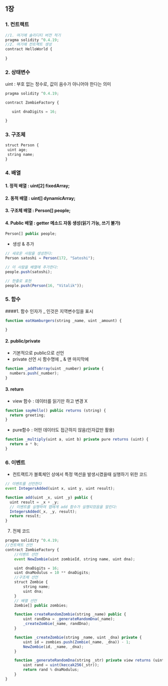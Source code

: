 ## 1장
 
### 1. 컨트랙트
```javascript
//1. 여기에 솔리디티 버전 적기
pragma solidity ^0.4.19;
//2. 여기에 컨트랙트 생성
contract HelloWorld {
    
}
```

### 2. 상태변수
 uint : 부호 없는 정수로, 값이 음수가 아니어야 한다는 의미
 ```javascript
 pragma solidity ^0.4.19;

contract ZombieFactory {

    uint dnaDigits = 16;

}
```

### 3. 구조체
 ```javascript
struct Person {
  uint age;
  string name;
}
```

### 4. 배열
#### 1. 정적 배열 : uint[2] fixedArray;
#### 2. 동적 배열 : uint[] dynamicArray;
#### 3. 구조체 배열 : Person[] people;
#### 4. Public 배열 : getter 메소드 자동 생성(읽기 가능, 쓰기 불가)
```javascript
Person[] public people;
```
- 생성 & 추가
```javascript
// 새로운 사람을 생성한다:
Person satoshi = Person(172, "Satoshi");

// 이 사람을 배열에 추가한다:
people.push(satoshi);
```
```javascript
// 한줄로 표현
people.push(Person(16, "Vitalik"));
```


### 5. 함수
####1. 함수 인자가 _ 인것은 지역변수임을 표시
```javascript
function eatHamburgers(string _name, uint _amount) {

}
```
#### 2. public/private
- 기본적으로 public으로 선언
- private 선언 시 함수명에 _ & 맨 마지막에
```javascript
function _addToArray(uint _number) private {
  numbers.push(_number);
}
```

#### 3. return
- view 함수 : 데이터를 읽기만 하고 변경 X
```javascript
function sayHello() public returns (string) {
  return greeting;
}
```

- pure함수 : 어떤 데이터도 접근하지 않음(인자값만 활용)
```javascript
function _multiply(uint a, uint b) private pure returns (uint) {
  return a * b;
}
```

### 6. 이벤트
- 컨트랙트가 블록체인 상에서 특정 액션을 발생시켰을때 실행하기 위한 코드
```javascript
// 이벤트를 선언한다
event IntegersAdded(uint x, uint y, uint result);

function add(uint _x, uint _y) public {
  uint result = _x + _y;
  // 이벤트를 실행하여 앱에게 add 함수가 실행되었음을 알린다:
  IntegersAdded(_x, _y, result);
  return result;
}
```

7. 전체 코드
```javascript
pragma solidity ^0.4.19;
//컨트랙트 선언
contract ZombieFactory {
    //이벤트 선언
    event NewZombie(uint zombieId, string name, uint dna);

    uint dnaDigits = 16;
    uint dnaModulus = 10 ** dnaDigits;
    //구조체 선언
    struct Zombie {
        string name;
        uint dna;
    }
    // 배열 선언
    Zombie[] public zombies;

    function createRandomZombie(string _name) public {
        uint randDna = _generateRandomDna(_name);
        _createZombie(_name, randDna);
    }

    function _createZombie(string _name, uint _dna) private {
        uint id = zombies.push(Zombie(_name, _dna)) - 1;
        NewZombie(id, _name, _dna);
    }

    function _generateRandomDna(string _str) private view returns (uint) {
        uint rand = uint(keccak256(_str));
        return rand % dnaModulus;
    }
}
```